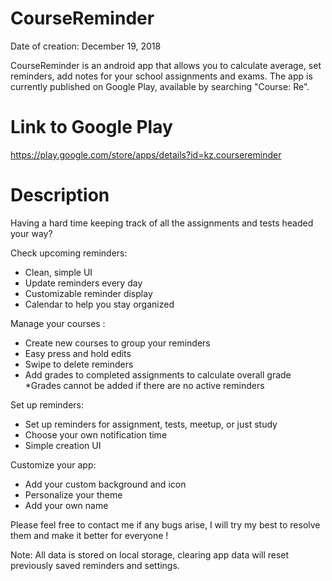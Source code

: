 # CourseReminder

Date of creation: December 19, 2018

CourseReminder is an android app that allows you to calculate average, set reminders, add notes
for your school assignments and exams. The app is currently published on Google Play, available 
by searching "Course: Re".

# Link to Google Play
https://play.google.com/store/apps/details?id=kz.coursereminder

# Description 
Having a hard time keeping track of all the assignments and tests headed your way?

Check upcoming reminders: 
- Clean, simple UI 
- Update reminders every day 
- Customizable reminder display 
- Calendar to help you stay organized

Manage your courses : 
- Create new courses to group your reminders
- Easy press and hold edits 
- Swipe to delete reminders
- Add grades to completed assignments to calculate overall grade
*Grades cannot be added if there are no active reminders 

Set up reminders:
- Set up reminders for assignment, tests, meetup, or just study
- Choose your own notification time
- Simple creation UI 

Customize your app:
- Add your custom background and icon
- Personalize your theme
- Add your own name 

Please feel free to contact me if any bugs arise, I will try my best to resolve them and make it better for everyone ! 

Note: All data is stored on local storage, clearing app data will reset previously saved reminders and settings.
